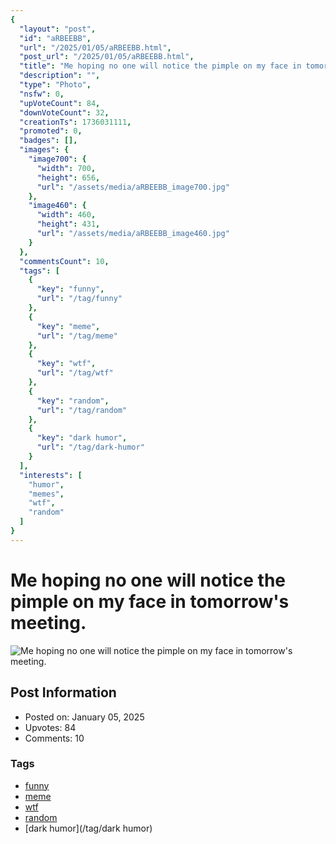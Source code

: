 ```yaml
---
{
  "layout": "post",
  "id": "aRBEEBB",
  "url": "/2025/01/05/aRBEEBB.html",
  "post_url": "/2025/01/05/aRBEEBB.html",
  "title": "Me hoping no one will notice the pimple on my face in tomorrow's meeting.",
  "description": "",
  "type": "Photo",
  "nsfw": 0,
  "upVoteCount": 84,
  "downVoteCount": 32,
  "creationTs": 1736031111,
  "promoted": 0,
  "badges": [],
  "images": {
    "image700": {
      "width": 700,
      "height": 656,
      "url": "/assets/media/aRBEEBB_image700.jpg"
    },
    "image460": {
      "width": 460,
      "height": 431,
      "url": "/assets/media/aRBEEBB_image460.jpg"
    }
  },
  "commentsCount": 10,
  "tags": [
    {
      "key": "funny",
      "url": "/tag/funny"
    },
    {
      "key": "meme",
      "url": "/tag/meme"
    },
    {
      "key": "wtf",
      "url": "/tag/wtf"
    },
    {
      "key": "random",
      "url": "/tag/random"
    },
    {
      "key": "dark humor",
      "url": "/tag/dark-humor"
    }
  ],
  "interests": [
    "humor",
    "memes",
    "wtf",
    "random"
  ]
}
---
```


# Me hoping no one will notice the pimple on my face in tomorrow's meeting.

![Me hoping no one will notice the pimple on my face in tomorrow's meeting.](/assets/media/aRBEEBB_image700.jpg)

## Post Information

- Posted on: January 05, 2025
- Upvotes: 84
- Comments: 10

### Tags

- [funny](/tag/funny)
- [meme](/tag/meme)
- [wtf](/tag/wtf)
- [random](/tag/random)
- [dark humor](/tag/dark humor)
